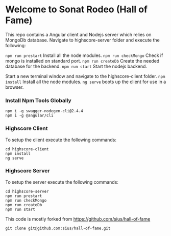 # Welcome to Sonat Rodeo (Hall of Fame)

This repo contains a Angular client and Nodejs server which relies on MongoDb database.
Navigate to highscore-server folder and execute the following:

`npm run prestart` Install all the node modules.
`npm run checkMongo` Check if mongo is installed on standard port.
`npm run createDb` Create the needed database for the backend.
`npm run start` Start the nodejs backend.

Start a new terminal window and navigate to the highscore-client folder.
`npm install` Install all the node modules.
`ng serve` boots up the client for use in a browser.

### Install Npm Tools Globally

```
npm i -g swagger-nodegen-cli@2.4.4
npm i -g @angular/cli
```

### Highscore Client

To setup the client execute the following commands:

```
cd highscore-client
npm install
ng serve
```

### Highscore Server

To setup the server execute the following commands:

```
cd highscore-server
npm run prestart
npm run checkMongo
npm run createDb
npm run start
```

This code is mostly forked from https://github.com/sius/hall-of-fame

```
git clone git@github.com:sius/hall-of-fame.git
```
